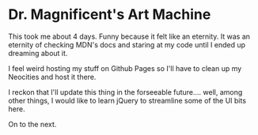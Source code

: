 # Dr. Magnificent's Art Machine
This took me about 4 days. Funny because it felt like an eternity. It was an eternity of checking MDN's docs and staring at my code until I ended up dreaming about it.

I feel weird hosting my stuff on Github Pages so I'll have to clean up my Neocities and host it there.

I reckon that I'll update this thing in the forseeable future.... well, among other things, I would like to learn jQuery to streamline some of the UI bits here.

On to the next.
